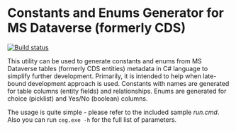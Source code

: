 # Constants and Enums Generator for MS Dataverse (formerly CDS)

[![Build status](https://dev.azure.com/zhaparoff/Xrm%20Tools/_apis/build/status/GitHub/constants-enums-generator-cs?branchName=working)](https://dev.azure.com/zhaparoff/Xrm%20Tools/_build/latest?definitionId=20&branchName=working)

This utility can be used to generate constants and enums from MS Dataverse tables (formerly CDS entities) metadata in C# language to simplify further development.
Primarily, it is intended to help when late-bound development approach is used.
Constants with names are generated for table columns (entity fields) and relationships.
Enums are generated for choice (picklist) and Yes/No (boolean) columns.

The usage is quite simple - please refer to the included sample _run.cmd_.
Also you can run `ceg.exe -h` for the full list of parameters.
